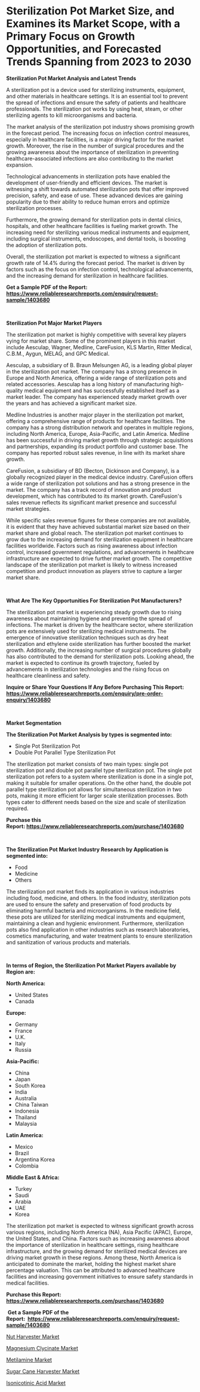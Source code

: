 <p><h1>Sterilization Pot Market Size, and Examines its Market Scope, with a Primary Focus on Growth Opportunities, and Forecasted Trends Spanning from 2023 to 2030</h1></p><p><strong>Sterilization Pot Market Analysis and Latest Trends</strong></p>
<p><p>A sterilization pot is a device used for sterilizing instruments, equipment, and other materials in healthcare settings. It is an essential tool to prevent the spread of infections and ensure the safety of patients and healthcare professionals. The sterilization pot works by using heat, steam, or other sterilizing agents to kill microorganisms and bacteria.</p><p>The market analysis of the sterilization pot industry shows promising growth in the forecast period. The increasing focus on infection control measures, especially in healthcare facilities, is a major driving factor for the market growth. Moreover, the rise in the number of surgical procedures and the growing awareness about the importance of sterilization in preventing healthcare-associated infections are also contributing to the market expansion.</p><p>Technological advancements in sterilization pots have enabled the development of user-friendly and efficient devices. The market is witnessing a shift towards automated sterilization pots that offer improved precision, safety, and ease of use. These advanced devices are gaining popularity due to their ability to reduce human errors and optimize sterilization processes.</p><p>Furthermore, the growing demand for sterilization pots in dental clinics, hospitals, and other healthcare facilities is fueling market growth. The increasing need for sterilizing various medical instruments and equipment, including surgical instruments, endoscopes, and dental tools, is boosting the adoption of sterilization pots.</p><p>Overall, the sterilization pot market is expected to witness a significant growth rate of 14.4% during the forecast period. The market is driven by factors such as the focus on infection control, technological advancements, and the increasing demand for sterilization in healthcare facilities.</p></p>
<p><strong>Get a Sample PDF of the Report:&nbsp; <a href="https://www.reliableresearchreports.com/enquiry/request-sample/1403680">https://www.reliableresearchreports.com/enquiry/request-sample/1403680</a></strong></p>
<p>&nbsp;</p>
<p><strong>Sterilization Pot Major Market Players</strong></p>
<p><p>The sterilization pot market is highly competitive with several key players vying for market share. Some of the prominent players in this market include Aesculap, Wagner, Medline, CareFusion, KLS Martin, Ritter Medical, C.B.M., Aygun, MELAG, and GPC Medical.</p><p>Aesculap, a subsidiary of B. Braun Melsungen AG, is a leading global player in the sterilization pot market. The company has a strong presence in Europe and North America, offering a wide range of sterilization pots and related accessories. Aesculap has a long history of manufacturing high-quality medical equipment and has successfully established itself as a market leader. The company has experienced steady market growth over the years and has achieved a significant market size.</p><p>Medline Industries is another major player in the sterilization pot market, offering a comprehensive range of products for healthcare facilities. The company has a strong distribution network and operates in multiple regions, including North America, Europe, Asia-Pacific, and Latin America. Medline has been successful in driving market growth through strategic acquisitions and partnerships, expanding its product portfolio and customer base. The company has reported robust sales revenue, in line with its market share growth.</p><p>CareFusion, a subsidiary of BD (Becton, Dickinson and Company), is a globally recognized player in the medical device industry. CareFusion offers a wide range of sterilization pot solutions and has a strong presence in the market. The company has a track record of innovation and product development, which has contributed to its market growth. CareFusion's sales revenue reflects its significant market presence and successful market strategies.</p><p>While specific sales revenue figures for these companies are not available, it is evident that they have achieved substantial market size based on their market share and global reach. The sterilization pot market continues to grow due to the increasing demand for sterilization equipment in healthcare facilities worldwide. Factors such as rising awareness about infection control, increased government regulations, and advancements in healthcare infrastructure are expected to drive further market growth. The competitive landscape of the sterilization pot market is likely to witness increased competition and product innovation as players strive to capture a larger market share.</p></p>
<p>&nbsp;</p>
<p><strong>What Are The Key Opportunities For Sterilization Pot Manufacturers?</strong></p>
<p><p>The sterilization pot market is experiencing steady growth due to rising awareness about maintaining hygiene and preventing the spread of infections. The market is driven by the healthcare sector, where sterilization pots are extensively used for sterilizing medical instruments. The emergence of innovative sterilization techniques such as dry heat sterilization and ethylene oxide sterilization has further boosted the market growth. Additionally, the increasing number of surgical procedures globally has also contributed to the demand for sterilization pots. Looking ahead, the market is expected to continue its growth trajectory, fueled by advancements in sterilization technologies and the rising focus on healthcare cleanliness and safety.</p></p>
<p><strong>Inquire or Share Your Questions If Any Before Purchasing This Report: <a href="https://www.reliableresearchreports.com/enquiry/pre-order-enquiry/1403680">https://www.reliableresearchreports.com/enquiry/pre-order-enquiry/1403680</a></strong></p>
<p>&nbsp;</p>
<p><strong>Market Segmentation</strong></p>
<p><strong>The Sterilization Pot Market Analysis by types is segmented into:</strong></p>
<p><ul><li>Single Pot Sterilization Pot</li><li>Double Pot Parallel Type Sterilization Pot</li></ul></p>
<p><p>The sterilization pot market consists of two main types: single pot sterilization pot and double pot parallel type sterilization pot. The single pot sterilization pot refers to a system where sterilization is done in a single pot, making it suitable for smaller operations. On the other hand, the double pot parallel type sterilization pot allows for simultaneous sterilization in two pots, making it more efficient for larger scale sterilization processes. Both types cater to different needs based on the size and scale of sterilization required.</p></p>
<p><strong>Purchase this Report:&nbsp;<a href="https://www.reliableresearchreports.com/purchase/1403680">https://www.reliableresearchreports.com/purchase/1403680</a></strong></p>
<p>&nbsp;</p>
<p><strong>The Sterilization Pot Market Industry Research by Application is segmented into:</strong></p>
<p><ul><li>Food</li><li>Medicine</li><li>Others</li></ul></p>
<p><p>The sterilization pot market finds its application in various industries including food, medicine, and others. In the food industry, sterilization pots are used to ensure the safety and preservation of food products by eliminating harmful bacteria and microorganisms. In the medicine field, these pots are utilized for sterilizing medical instruments and equipment, maintaining a clean and hygienic environment. Furthermore, sterilization pots also find application in other industries such as research laboratories, cosmetics manufacturing, and water treatment plants to ensure sterilization and sanitization of various products and materials.</p></p>
<p>&nbsp;</p>
<p><strong>In terms of Region, the Sterilization Pot Market Players available by Region are:</strong></p>
<p>
    <p> <strong> North America: </strong>
        <ul>
            <li>United States</li>
            <li>Canada</li>
        </ul>
        </p> 
    <p> <strong> Europe: </strong>
        <ul>
            <li>Germany</li>
            <li>France</li>
            <li>U.K.</li>
            <li>Italy</li>
            <li>Russia</li>
        </ul>
        </p> 
    <p> <strong> Asia-Pacific: </strong>
        <ul>
            <li>China</li>
            <li>Japan</li>
            <li>South Korea</li>
            <li>India</li>
            <li>Australia</li>
            <li>China Taiwan</li>
            <li>Indonesia</li>
            <li>Thailand</li>
            <li>Malaysia</li>
        </ul>
        </p> 
    <p> <strong> Latin America: </strong>
        <ul>
            <li>Mexico</li>
            <li>Brazil</li>
            <li>Argentina Korea</li>
            <li>Colombia</li>
        </ul>
        </p> 
    <p> <strong> Middle East & Africa: </strong>
        <ul>
            <li>Turkey</li>
            <li>Saudi</li>
            <li>Arabia</li>
            <li>UAE</li>
            <li>Korea</li>
        </ul>
    </p>
    </p>
<p><p>The sterilization pot market is expected to witness significant growth across various regions, including North America (NA), Asia Pacific (APAC), Europe, the United States, and China. Factors such as increasing awareness about the importance of sterilization in healthcare settings, rising healthcare infrastructure, and the growing demand for sterilized medical devices are driving market growth in these regions. Among these, North America is anticipated to dominate the market, holding the highest market share percentage valuation. This can be attributed to advanced healthcare facilities and increasing government initiatives to ensure safety standards in medical facilities.</p></p>
<p><strong>Purchase this Report: <a href="https://www.reliableresearchreports.com/purchase/1403680">https://www.reliableresearchreports.com/purchase/1403680</a></strong></p>
<p>&nbsp;<strong>Get a Sample PDF of the Report:&nbsp;&nbsp;<a href="https://www.reliableresearchreports.com/enquiry/request-sample/1403680">https://www.reliableresearchreports.com/enquiry/request-sample/1403680</a></strong></p>
<p><strong></strong></p>
<p><p><a href="https://medium.com/@palm.quick.roof/nut-harvester-market-comprehensive-assessment-by-type-application-and-geography-33cfb98d89d7">Nut Harvester Market</a></p><p><a href="https://www.linkedin.com/pulse/magnesium-clycinate-market-size-share-amp-trends-analysis-q14be/">Magnesium Clycinate Market</a></p><p><a href="https://www.linkedin.com/pulse/metilamine-market-size-share-global-analysis-report-2023-najge/">Metilamine Market</a></p><p><a href="https://medium.com/@index.mill.peace/sugar-cane-harvester-market-insight-market-trends-growth-forecasted-from-2023-to-2030-3452a187f300">Sugar Cane Harvester Market</a></p><p><a href="https://www.linkedin.com/pulse/isonicotinic-acid-market-share-amp-new-trends-analysis-report-w8lfe/">Isonicotinic Acid Market</a></p></p>